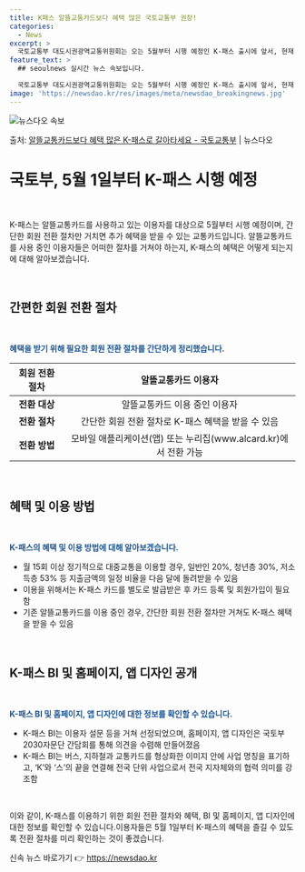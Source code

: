 ```yaml
---
title: K패스 알뜰교통카드보다 혜택 많은 국토교통부 권장!
categories:
  - News
excerpt: >
  국토교통부 대도시권광역교통위원회는 오는 5월부터 시행 예정인 K-패스 출시에 앞서, 현재 알뜰교통카드를 사용…
feature_text: >
  ## seoulnews 실시간 뉴스 속보입니다.

  국토교통부 대도시권광역교통위원회는 오는 5월부터 시행 예정인 K-패스 출시에 앞서, 현재 알뜰교통카드를 사용…
image: 'https://newsdao.kr/res/images/meta/newsdao_breakingnews.jpg'
---
```


![뉴스다오 속보](https://newsdao.kr/res/images/meta/newsdao_breakingnews.jpg)

<p>출처: <a href="https://newsdao.kr/3420" rel="dofollow">알뜰교통카드보다 혜택 많은 K-패스로 갈아타세요 - 국토교통부</a> | 뉴스다오</p>

<h1>국토부, 5월 1일부터 K-패스 시행 예정</h1>
<p data-ke-size="size16">&nbsp;</p>
K-패스는 알뜰교통카드를 사용하고 있는 이용자를 대상으로 5월부터 시행 예정이며, 간단한 회원 전환 절차만 거치면 추가 혜택을 받을 수 있는 교통카드입니다. 알뜰교통카드를 사용 중인 이용자들은 어떠한 절차를 거쳐야 하는지, K-패스의 혜택은 어떻게 되는지에 대해 알아보겠습니다.
<p data-ke-size="size16">&nbsp;</p>
<h2>간편한 회원 전환 절차</h2>
<p data-ke-size="size16">&nbsp;</p>
<b><span style="color: #1a5490;">혜택을 받기 위해 필요한 회원 전환 절차를 간단하게 정리했습니다.</span></b>
<table>
	<thead>
		<tr>
			<th>회원 전환 절차</th>
			<th>알뜰교통카드 이용자</th>
		</tr>
	</thead>
	<tbody>
		<tr>
			<td style="text-align: center; height: 17px;"><b>전환 대상</b></td>
			<td style="text-align: center; height: 17px;">알뜰교통카드 이용 중인 이용자</td>
		</tr>
		<tr>
			<td style="text-align: center; height: 17px;"><b>전환 절차</b></td>
			<td style="text-align: center; height: 17px;">간단한 회원 전환 절차로 K-패스 혜택을 받을 수 있음</td>
		</tr>
		<tr>
			<td style="text-align: center; height: 17px;"><b>전환 방법</b></td>
			<td style="text-align: center; height: 17px;">모바일 애플리케이션(앱) 또는 누리집(www.alcard.kr)에서 전환 가능</td>
		</tr>
	</tbody>
</table>
<p data-ke-size="size16">&nbsp;</p>
<h2>혜택 및 이용 방법</h2>
<p data-ke-size="size16">&nbsp;</p>
<b><span style="color: #1a5490;">K-패스의 혜택 및 이용 방법에 대해 알아보겠습니다.</span></b>
<ul>
	<li>월 15회 이상 정기적으로 대중교통을 이용할 경우, 일반인 20%, 청년층 30%, 저소득층 53% 등 지출금액의 일정 비율을 다음 달에 돌려받을 수 있음</li>
	<li>이용을 위해서는 K-패스 카드를 별도로 발급받은 후 카드 등록 및 회원가입이 필요함</li>
	<li>기존 알뜰교통카드를 이용 중인 경우, 간단한 회원 전환 절차만 거쳐도 K-패스 혜택을 받을 수 있음</li>
</ul>
<p data-ke-size="size16">&nbsp;</p>
<h2>K-패스 BI 및 홈페이지, 앱 디자인 공개</h2>
<p data-ke-size="size16">&nbsp;</p>
<b><span style="color: #1a5490;">K-패스 BI 및 홈페이지, 앱 디자인에 대한 정보를 확인할 수 있습니다.</span></b>
<ul>
	<li>K-패스 BI는 이용자 설문 등을 거쳐 선정되었으며, 홈페이지, 앱 디자인은 국토부 2030자문단 간담회를 통해 의견을 수렴해 만들어졌음</li>
	<li>K-패스 BI는 버스, 지하철과 교통카드를 형상화한 이미지 안에 사업 명칭을 표기하고, ‘K’와 ‘스’의 끝을 연결해 전국 단위 사업으로서 전국 지자체와의 협력 의미를 강조함</li>
</ul>
<p data-ke-size="size16">&nbsp;</p>
이와 같이, K-패스를 이용하기 위한 회원 전환 절차와 혜택, BI 및 홈페이지, 앱 디자인에 대한 정보를 확인할 수 있습니다.이용자들은 5월 1일부터 K-패스의 혜택을 즐길 수 있도록 전환 절차를 미리 확인하는 것이 좋겠습니다. 

신속 뉴스 바로가기 👉 <a href="https://newsdao.kr" rel="dofollow">https://newsdao.kr</a>


